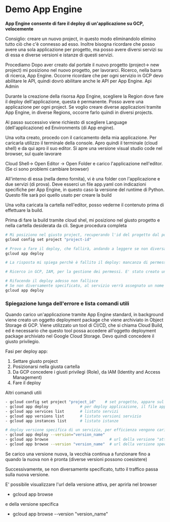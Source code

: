 # Demo App Engine

**App Engine consente di fare il deploy di un'applicazione su GCP, velocemente**

Consiglio: creare un nuovo project, in questo modo eliminandolo elimino tutto ciò che c'è connesso ad esso. Inoltre bisogna ricordare che posso avere una sola applicazione per progetto, ma posso avere diversi servizi su di essa e diverse versioni e istanze di questi servizi. 

Procediamo
Dopo aver creato dal portale il nuovo progetto (project-> new project) mi posiziono nel nuovo progetto, per lavorarci.
Ricerco, nella barra di ricerca, App Engine. Occorre ricordare che per ogni servizio in GCP devo abilitare le API, quindi dovrò abilitare anche le API per App Engine. Api Admin

Durante la creazione della risorsa App Engine, scegliere la Region dove fare il deploy dell'applicazione, questa è permanente. Posso avere una applicazione per ogni project. Se voglio creare diverse applicazioni tramite App Engine, in diverse Regions, occorre farlo quindi in diversi projects.

Al passo successivo viene richiesto di scegliere Language (dell'applicazione) ed Environments (di App engine).

Una volta creato, procedo con il caricamento della mia applicazione. Per caricarla utilizzo il terminale della console. Apro quindi il terminale (cloud shell) e da qui apro il suo editor. Si apre una versione visual studio code nel browser, sul quale lavorare

Cloud Shell-> Open Editor -> Open Folder e carico l'applicazione nell'editor. (Se ci sono problemi cambiare browser)

All'interno di essa (nella demo fornita), vi è una folder con l'applicazione e due servizi (di prova). Deve esserci un file app.yaml con indicazioni specifiche per App Engine, in questo caso la versione del runtime di Python. Questo file sarà poi quello usato per creare la build

Una volta caricata la cartella nell'editor, posso vederne il contenuto prima di effettuare la build. 

Prima di fare la build tramite cloud shel, mi posiziono nel giusto progetto e nella cartella desiderata da cli. Segue procedura completa

```bash
# Mi posiziono nel giusto project, recuperando l'id del progetto dal portale GCP
gcloud config set project "project-id"

# Provo a fare il deploy, che fallirà, andando a leggere se non diversamente specificato un file che si chiama "app.yaml". Se in questo file non è specificato il nome del service, ad esso verrà assegnato il nome "default". Alcune cose vengono caricate per efficienza, fallirà solo la build
gcloud app deploy

# La risposta mi spiega perchè è fallito il deploy: mancanza di permessi per l'accesso al bucket dello storage su GCP. In pratica mancanza di permessi del service account su Google Cloud Storage

# Ricerco in GCP, IAM, per la gestione dei permessi. E' stato creato un membro in automatico al quale devo concedere anche il Role: Storage Object Viewer. Quindi devo attribuire a questa risorsa, service account, il permesso di lettura. Una volta applicato posso ritornare in cloud shell e riprovare il deploy

# Rifacendo il deploy adesso non fallisce
# Se non diversamente specificato, al servizio verrà assegnato un nome casuale di default
gcloud app deploy

```

### Spiegazione lunga dell'errore e lista comandi utili
Quando carico un'applicazione tramite App Engine standard, in background viene creato un oggetto deployment package che viene archiviato in Object Storage di GCP. Viene utilizzato un tool di CI/CD, che si chiama Cloud Build, ed è necessario che questo tool possa accedere all'oggetto deployment package archiviato nel Google Cloud Storage. Devo quindi concedere il giusto privilegio. 

Fasi per deploy app:
1. Settare giusto project
2. Posizionarsi nella giusta cartella
3. Da GCP concedere i giusti privilegi (Role), da IAM (Identity and Access Management)
4. Fare il deploy

Altri comandi utili
```bash
- gcloud config set project "project_id"    # set progetto, appare sul prompt tra parentesi il nome del progetto se tutto ok
- gcloud app deploy              # per deploy applicazione, il file app.yaml contiene la configurazione, se file diverso va specificato 
- gcloud app services list       # listato servizi
- gcloud app versions list       # listato versioni servizio
- gcloud app instances list      # listato istanze

# deploy versione specifica di un servizio, per efficienza vengono caricate solo le differenze
- gcloud app deploy --version="version_name"  
- gcloud app browse                           # url della versione "attiva", che eroga
- gcloud app browse --version "version_name"  # url della versione specifica 

```

Se carico una versione nuova, la vecchia continua a funzionare fino a quando la nuova non è pronta (diverse versioni possono coesistere) 

Successivamente, se non diversamente specificato, tutto il traffico passa sulla nuova versione. 

E' possibile visualizzare l'url della versione attiva, per aprirla nel browser
- gcloud app browse                           

e della versione specifica 
- gcloud app browse --version "version_name"  
